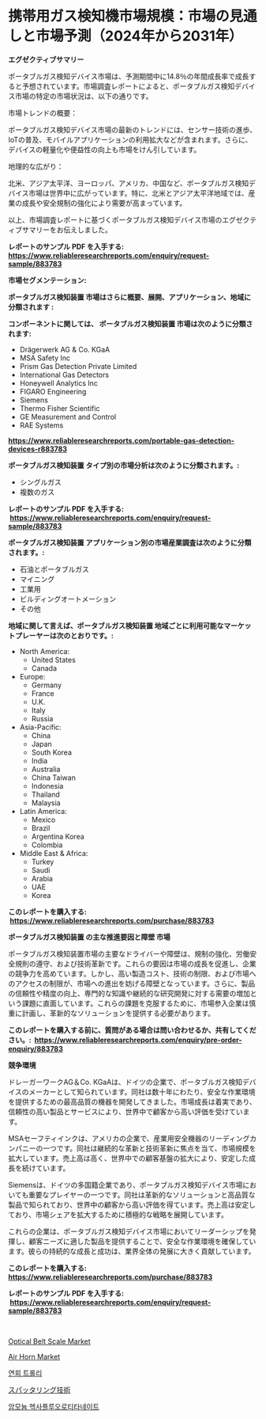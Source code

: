 <p><h1>携帯用ガス検知機市場規模：市場の見通しと市場予測（2024年から2031年）</h1></p><p><strong>エグゼクティブサマリー</strong></p>
<p><p>ポータブルガス検知デバイス市場は、予測期間中に14.8％の年間成長率で成長すると予想されています。市場調査レポートによると、ポータブルガス検知デバイス市場の特定の市場状況は、以下の通りです。</p><p>市場トレンドの概要：</p><p>ポータブルガス検知デバイス市場の最新のトレンドには、センサー技術の進歩、IoTの普及、モバイルアプリケーションの利用拡大などが含まれます。さらに、デバイスの軽量化や便益性の向上も市場をけん引しています。</p><p>地理的な広がり：</p><p>北米、アジア太平洋、ヨーロッパ、アメリカ、中国など、ポータブルガス検知デバイス市場は世界中に広がっています。特に、北米とアジア太平洋地域では、産業の成長や安全規制の強化により需要が高まっています。</p><p>以上、市場調査レポートに基づくポータブルガス検知デバイス市場のエグゼクティブサマリーをお伝えしました。</p></p>
<p><strong>レポートのサンプル PDF を入手する: <a href="https://www.reliableresearchreports.com/enquiry/request-sample/883783">https://www.reliableresearchreports.com/enquiry/request-sample/883783</a></strong></p>
<p><strong>市場セグメンテーション:</strong></p>
<p><strong> ポータブルガス検知装置 市場はさらに概要、展開、アプリケーション、地域に分類されます :</strong></p>
<p><strong>コンポーネントに関しては、 ポータブルガス検知装置 市場は次のように分類されます: &nbsp;</strong></p>
<p><ul><li>Drägerwerk AG & Co. KGaA</li><li>MSA Safety Inc</li><li>Prism Gas Detection Private Limited</li><li>International Gas Detectors</li><li>Honeywell Analytics Inc</li><li>FIGARO Engineering</li><li>Siemens</li><li>Thermo Fisher Scientific</li><li>GE Measurement and Control</li><li>RAE Systems</li></ul></p>
<p><strong><a href="https://www.reliableresearchreports.com/portable-gas-detection-devices-r883783">https://www.reliableresearchreports.com/portable-gas-detection-devices-r883783</a></strong></p>
<p><strong> ポータブルガス検知装置 タイプ別の市場分析は次のように分類されます。:</strong></p>
<p><ul><li>シングルガス</li><li>複数のガス</li></ul></p>
<p><strong>レポートのサンプル PDF を入手する: &nbsp;<a href="https://www.reliableresearchreports.com/enquiry/request-sample/883783">https://www.reliableresearchreports.com/enquiry/request-sample/883783</a></strong></p>
<p><strong> ポータブルガス検知装置 アプリケーション別の市場産業調査は次のように分類されます。:</strong></p>
<p><ul><li>石油とポータブルガス</li><li>マイニング</li><li>工業用</li><li>ビルディングオートメーション</li><li>その他</li></ul></p>
<p><strong>地域に関して言えば、ポータブルガス検知装置 地域ごとに利用可能なマーケットプレーヤーは次のとおりです。:</strong></p>
<p><ul>
    <li>
        North America:
        <ul>
            <li>United States</li>
            <li>Canada</li>
        </ul>
    </li>
    <li>
        Europe:
        <ul>
            <li>Germany</li>
            <li>France</li>
            <li>U.K.</li>
            <li>Italy</li>
            <li>Russia</li>
        </ul>
    </li>
    <li>
        Asia-Pacific:
        <ul>
            <li>China</li>
            <li>Japan</li>
            <li>South Korea</li>
            <li>India</li>
            <li>Australia</li>
            <li>China Taiwan</li>
            <li>Indonesia</li>
            <li>Thailand</li>
            <li>Malaysia</li>
        </ul>
    </li>
    <li>
        Latin America:
        <ul>
            <li>Mexico</li>
            <li>Brazil</li>
            <li>Argentina Korea</li>
            <li>Colombia</li>
        </ul>
    </li>
    <li>
        Middle East & Africa:
        <ul>
            <li>Turkey</li>
            <li>Saudi</li>
            <li>Arabia</li>
            <li>UAE</li>
            <li>Korea</li>
        </ul>
    </li>
    </ul></p>
<p><strong>このレポートを購入する: &nbsp;<a href="https://www.reliableresearchreports.com/purchase/883783">https://www.reliableresearchreports.com/purchase/883783</a></strong></p>
<p><strong>ポータブルガス検知装置 の主な推進要因と障壁 市場</strong></p>
<p><p>ポータブルガス検知装置市場の主要なドライバーや障壁は、規制の強化、労働安全規則の遵守、および技術革新です。これらの要因は市場の成長を促進し、企業の競争力を高めています。しかし、高い製造コスト、技術の制限、および市場へのアクセスの制限が、市場への進出を妨げる障壁となっています。さらに、製品の信頼性や精度の向上、専門的な知識や継続的な研究開発に対する需要の増加という課題に直面しています。これらの課題を克服するために、市場参入企業は慎重に計画し、革新的なソリューションを提供する必要があります。</p></p>
<p><strong>このレポートを購入する前に、質問がある場合は問い合わせるか、共有してください。:&nbsp; <a href="https://www.reliableresearchreports.com/enquiry/pre-order-enquiry/883783">https://www.reliableresearchreports.com/enquiry/pre-order-enquiry/883783</a></strong></p>
<p><strong>競争環境</strong></p>
<p><p>ドレーガーワークAG＆Co. KGaAは、ドイツの企業で、ポータブルガス検知デバイスのメーカーとして知られています。同社は数十年にわたり、安全な作業環境を提供するための最高品質の機器を開発してきました。市場成長は着実であり、信頼性の高い製品とサービスにより、世界中で顧客から高い評価を受けています。</p><p>MSAセーフティインクは、アメリカの企業で、産業用安全機器のリーディングカンパニーの一つです。同社は継続的な革新と技術革新に焦点を当て、市場規模を拡大しています。売上高は高く、世界中での顧客基盤の拡大により、安定した成長を続けています。</p><p>Siemensは、ドイツの多国籍企業であり、ポータブルガス検知デバイス市場においても重要なプレイヤーの一つです。同社は革新的なソリューションと高品質な製品で知られており、世界中の顧客から高い評価を得ています。売上高は安定しており、市場シェアを拡大するために積極的な戦略を展開しています。</p><p>これらの企業は、ポータブルガス検知デバイス市場においてリーダーシップを発揮し、顧客ニーズに適した製品を提供することで、安全な作業環境を確保しています。彼らの持続的な成長と成功は、業界全体の発展に大きく貢献しています。</p></p>
<p><strong>このレポートを購入する: &nbsp; <a href="https://www.reliableresearchreports.com/purchase/883783">https://www.reliableresearchreports.com/purchase/883783</a></strong></p>
<p><strong>レポートのサンプル PDF を入手する: &nbsp;<a href="https://www.reliableresearchreports.com/enquiry/request-sample/883783">https://www.reliableresearchreports.com/enquiry/request-sample/883783</a></strong><strong></strong></p>
<p>&nbsp;</p>
<p><p><a href="https://www.linkedin.com/pulse/optical-belt-scale-market-share-evolution-growth-trends-u8q4e?trackingId=evXZ9nOchhaFROTtTVCt%2Bw%3D%3D">Optical Belt Scale Market</a></p><p><a href="https://github.com/biheemgalvinlouises6hokrh3h/Market-Research-Report-List-2/blob/main/air-horn-market.md">Air Horn Market</a></p><p><a href="https://medium.com/@lucianmaluan2022/%EB%B0%B4%ED%80%98%ED%8C%85-%ED%8A%B8%EB%A1%A4%EB%A6%AC-%EC%8B%9C%EC%9E%A5-%EA%B7%9C%EB%AA%A8-%EB%B0%8F-%EC%8B%9C%EC%9E%A5-%EB%8F%99%ED%96%A5-%EC%99%84%EC%A0%84%ED%95%9C-%EC%82%B0%EC%97%85-%EA%B0%9C%EC%9A%94-2024%EC%97%90%EC%84%9C-2031%EB%A1%9C-054f80a89a1e">연회 트롤리</a></p><p><a href="https://github.com/zoetazuur/Market-Research-Report-List-1/blob/main/504163327774.md">スパッタリング技術</a></p><p><a href="https://medium.com/@danykakilback/%ED%99%A9%ED%99%94%EC%95%84%EB%A8%B8%EB%8B%88%EC%9B%80-%ED%97%A5%EC%82%AC%ED%94%8C%EB%A3%A8%EC%98%A4%EB%A1%9C%ED%8B%B0%ED%83%80%EB%84%A4%EC%9D%B4%ED%8A%B8-%EC%8B%9C%EC%9E%A5-%EA%B7%9C%EB%AA%A8-cagr-2024-2030%EB%85%84-%ED%8A%B8%EB%A0%8C%EB%93%9C-946f48167668">암모늄 헥사플루오로티타네이트</a></p></p>